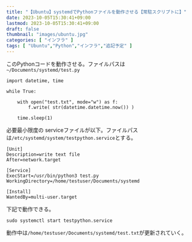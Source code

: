 ```yaml
---
title: "【Ubuntu】systemdでPythonファイルを動作させる【常駐スクリプトに】"
date: 2023-10-05T15:30:41+09:00
lastmod: 2023-10-05T15:30:41+09:00
draft: false
thumbnail: "images/ubuntu.jpg"
categories: [ "インフラ" ]
tags: [ "Ubuntu","Python","インフラ","追記予定" ]
---
```



このPythonコードを動作させる。ファイルパスは`~/Documents/systemd/test.py`

```
import datetime, time 

while True:

    with open("test.txt", mode="w") as f:
        f.write( str(datetime.datetime.now()) )

    time.sleep(1)
```

必要最小限度の serviceファイルが以下。ファイルパスは`/etc/systemd/system/testpython.service`とする。

```
[Unit]
Description=write text file 
After=network.target

[Service]
ExecStart=/usr/bin/python3 test.py
WorkingDirectory=/home/testuser/Documents/systemd

[Install]
WantedBy=multi-user.target
```


下記で動作できる。

```
sudo systemctl start testpython.service
```

動作中は`/home/testuser/Documents/systemd/test.txt`が更新されていく。



